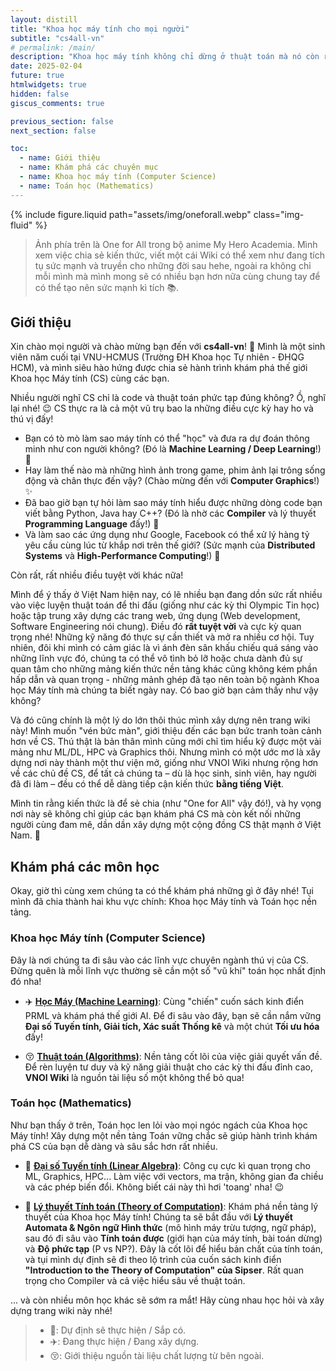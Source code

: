 ```yaml
---
layout: distill
title: "Khoa học máy tính cho mọi người"
subtitle: "cs4all-vn"
# permalink: /main/
description: "Khoa học máy tính không chỉ dừng ở thuật toán mà nó còn rất nhiều thứ khác rất thú vị như Programming Language (Ngôn ngữ lập trình), Compiler (Trình biên dịch), Computer Graphics (Đồ họa máy tính), AI, vâng vâng và mây mây. Trang này được xây dựng tương tự như VNOI Wiki với mong muốn trở thành một thư viện cho các bạn học sinh/sinh viên/người đi làm/... (con người nói chung) có thể tiếp cận từ đó tạo nên một tình yêu đối với Khoa học máy tính nói chung và tạo nên một cộng đồng về Khoa học máy tính ở Việt Nam nói chung."
date: 2025-02-04
future: true
htmlwidgets: true
hidden: false
giscus_comments: true

previous_section: false 
next_section: false

toc:
  - name: Giới thiệu
  - name: Khám phá các chuyên mục
  - name: Khoa học máy tính (Computer Science)
  - name: Toán học (Mathematics)
---
```


{% include figure.liquid path="assets/img/oneforall.webp" class="img-fluid" %}

> Ảnh phía trên là One for All trong bộ anime My Hero Academia. Mình xem việc chia sẻ kiến thức, viết một cái Wiki có thể xem như đang tích tụ sức mạnh và truyền cho những đời sau hehe, ngoài ra không chỉ mỗi mình mà mình mong sẽ có nhiều bạn hơn nữa cùng chung tay để có thể tạo nên sức mạnh kì tích 📚.

## Giới thiệu

Xin chào mọi người và chào mừng bạn đến với **cs4all-vn**! 👋 Mình là một sinh viên năm cuối tại VNU-HCMUS (Trường ĐH Khoa học Tự nhiên - ĐHQG HCM), và mình siêu hào hứng được chia sẻ hành trình khám phá thế giới Khoa học Máy tính (CS) cùng các bạn.

Nhiều người nghĩ CS chỉ là code và thuật toán phức tạp đúng không? Ồ, nghĩ lại nhé! 😉 CS thực ra là cả một vũ trụ bao la những điều cực kỳ hay ho và thú vị đấy!

* Bạn có tò mò làm sao máy tính có thể "học" và đưa ra dự đoán thông minh như con người không? (Đó là **Machine Learning / Deep Learning**!) 🧠
* Hay làm thế nào mà những hình ảnh trong game, phim ảnh lại trông sống động và chân thực đến vậy? (Chào mừng đến với **Computer Graphics**!) ✨
* Đã bao giờ bạn tự hỏi làm sao máy tính hiểu được những dòng code bạn viết bằng Python, Java hay C++? (Đó là nhờ các **Compiler** và lý thuyết **Programming Language** đấy!) 🤖
* Và làm sao các ứng dụng như Google, Facebook có thể xử lý hàng tỷ yêu cầu cùng lúc từ khắp nơi trên thế giới? (Sức mạnh của **Distributed Systems** và **High-Performance Computing**!) 🚀

Còn rất, rất nhiều điều tuyệt vời khác nữa!

Mình để ý thấy ở Việt Nam hiện nay, có lẽ nhiều bạn đang dồn sức rất nhiều vào việc luyện thuật toán để thi đấu (giống như các kỳ thi Olympic Tin học) hoặc tập trung xây dựng các trang web, ứng dụng (Web development, Software Engineering nói chung). Điều đó **rất tuyệt vời** và cực kỳ quan trọng nhé! Những kỹ năng đó thực sự cần thiết và mở ra nhiều cơ hội. Tuy nhiên, đôi khi mình có cảm giác là vì ánh đèn sân khấu chiếu quá sáng vào những lĩnh vực đó, chúng ta có thể vô tình bỏ lỡ hoặc chưa dành đủ sự quan tâm cho những mảng kiến thức nền tảng khác cũng không kém phần hấp dẫn và quan trọng - những mảnh ghép đã tạo nên toàn bộ ngành Khoa học Máy tính mà chúng ta biết ngày nay. Có bao giờ bạn cảm thấy như vậy không?

Và đó cũng chính là một lý do lớn thôi thúc mình xây dựng nên trang wiki này! Mình muốn "vén bức màn", giới thiệu đến các bạn bức tranh toàn cảnh hơn về CS. Thú thật là bản thân mình cũng mới chỉ tìm hiểu kỹ được một vài mảng như ML/DL, HPC và Graphics thôi. Nhưng mình có một ước mơ là xây dựng nơi này thành một thư viện mở, giống như VNOI Wiki nhưng rộng hơn về các chủ đề CS, để tất cả chúng ta – dù là học sinh, sinh viên, hay người đã đi làm – đều có thể dễ dàng tiếp cận kiến thức **bằng tiếng Việt**.

Mình tin rằng kiến thức là để sẻ chia (như "One for All" vậy đó!), và hy vọng nơi này sẽ không chỉ giúp các bạn khám phá CS mà còn kết nối những người cùng đam mê, dần dần xây dựng một cộng đồng CS thật mạnh ở Việt Nam. 💪

## Khám phá các môn học

Okay, giờ thì cùng xem chúng ta có thể khám phá những gì ở đây nhé! Tụi mình đã chia thành hai khu vực chính: Khoa học Máy tính và Toán học nền tảng.

### Khoa học Máy tính (Computer Science)

Đây là nơi chúng ta đi sâu vào các lĩnh vực chuyên ngành thú vị của CS. Đừng quên là mỗi lĩnh vực thường sẽ cần một số "vũ khí" toán học nhất định đó nha!

* ✈️ **[Học Máy (Machine Learning)](./prml)**: Cùng "chiến" cuốn sách kinh điển PRML và khám phá thế giới AI. Để đi sâu vào đây, bạn sẽ cần nắm vững **Đại số Tuyến tính, Giải tích, Xác suất Thống kê** và một chút **Tối ưu hóa** đấy!
<!-- * 🚧 **[Tính toán Hiệu năng cao (High-Performance Computing)]()**: Bạn muốn biết làm sao để tận dụng tối đa sức mạnh của card đồ họa (GPU) để tăng tốc các tác vụ tính toán nặng? Cùng khám phá lập trình GPU nhé!. -->
<!-- * 🚧 **[Đồ họa Máy tính (Computer Graphics)]()**: Tìm hiểu cách 'vẽ' nên những thế giới ảo sống động và các hiệu ứng hình ảnh mãn nhãn. Môn này 'ngốn' rất nhiều **Đại số Tuyến tính** (cực kỳ quan trọng!), cùng với **Giải tích** và **Hình học** đó. -->
<!-- * 🚧 **[Trình biên dịch (Compilers)]()**: Hé lộ 'phép thuật' biến những dòng code bạn viết thành ngôn ngữ máy tính có thể hiểu và thực thi. Để hiểu sâu về nó, bạn sẽ cần làm quen với **Logic toán, Lý thuyết Automata** và **Ngôn ngữ Hình thức**. -->
<!-- * 🚧 **[Ngôn ngữ Lập trình (Programming Languages)]()**: Khám phá cách các ngôn ngữ được thiết kế, phân loại và hoạt động, cũng như các mô hình lập trình. **Logic, Lý thuyết Tập hợp, Lý thuyết Hình thức (Type Theory)** và đôi khi **Lambda Calculus** là những chìa khóa quan trọng ở đây. -->
* 😚 **[Thuật toán (Algorithms)](https://wiki.vnoi.info/)**: Nền tảng cốt lõi của việc giải quyết vấn đề. Để rèn luyện tư duy và kỹ năng giải thuật cho các kỳ thi đấu đỉnh cao, **VNOI Wiki** là nguồn tài liệu số một không thể bỏ qua!

### Toán học (Mathematics)

Như bạn thấy ở trên, Toán học len lỏi vào mọi ngóc ngách của Khoa học Máy tính! Xây dựng một nền tảng Toán vững chắc sẽ giúp hành trình khám phá CS của bạn dễ dàng và sâu sắc hơn rất nhiều. 

<!-- Dưới đây là các chuyên mục Toán dự kiến sẽ có mặt: -->

* 🚧 **[Đại số Tuyến tính (Linear Algebra)]()**: Công cụ cực kì quan trọng cho ML, Graphics, HPC... Làm việc với vectors, ma trận, không gian đa chiều và các phép biến đổi. Không biết cái này thì hơi 'toang' nha! 😉
<!-- * 🚧 **[Tối ưu hóa (Optimization)]()**: Tìm kiếm giải pháp 'tốt nhất' (cực đại, cực tiểu) cho một vấn đề trong những điều kiện ràng buộc. Cốt lõi của việc huấn luyện hầu hết các mô hình ML. -->
* 🚧 **[Lý thuyết Tính toán (Theory of Computation)]()**: Khám phá nền tảng lý thuyết của Khoa học Máy tính! Chúng ta sẽ bắt đầu với **Lý thuyết Automata & Ngôn ngữ Hình thức** (mô hình máy trừu tượng, ngữ pháp), sau đó đi sâu vào **Tính toán được** (giới hạn của máy tính, bài toán dừng) và **Độ phức tạp** (P vs NP?). Đây là cốt lõi để hiểu bản chất của tính toán, và tụi mình dự định sẽ đi theo lộ trình của cuốn sách kinh điển **"Introduction to the Theory of Computation" của Sipser**. Rất quan trọng cho Compiler và cả việc hiểu sâu về thuật toán.

... và còn nhiều môn học khác sẽ sớm ra mắt! Hãy cùng nhau học hỏi và xây dựng trang wiki này nhé!

> - 🚧: Dự định sẽ thực hiện / Sắp có.
> - ✈️: Đang thực hiện / Đang xây dựng.
> - 😚: Giới thiệu nguồn tài liệu chất lượng từ bên ngoài.